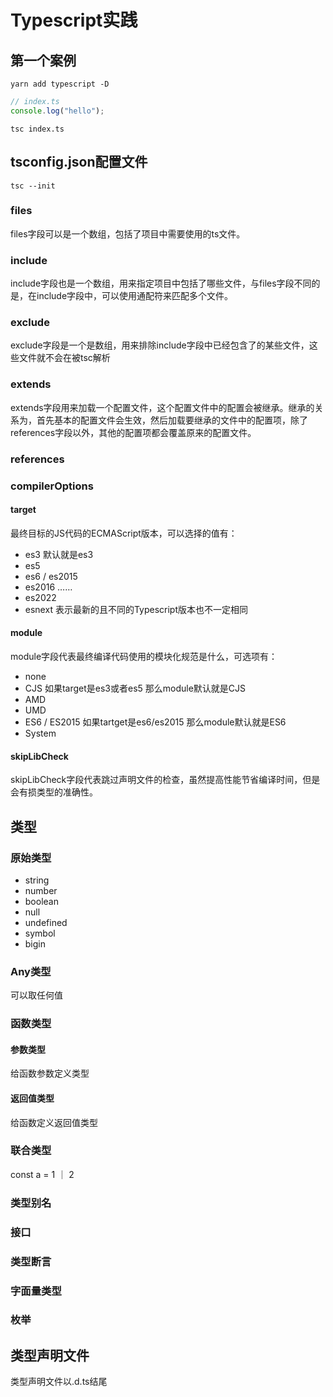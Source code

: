 # Typescript实践

## 第一个案例
``` shell
yarn add typescript -D 
```

``` typescript
// index.ts
console.log("hello");
```

``` shell
tsc index.ts
```

## tsconfig.json配置文件
``` shell
tsc --init
```
### files
files字段可以是一个数组，包括了项目中需要使用的ts文件。

### include
include字段也是一个数组，用来指定项目中包括了哪些文件，与files字段不同的是，在include字段中，可以使用通配符来匹配多个文件。

### exclude
exclude字段是一个是数组，用来排除include字段中已经包含了的某些文件，这些文件就不会在被tsc解析

### extends
extends字段用来加载一个配置文件，这个配置文件中的配置会被继承。继承的关系为，首先基本的配置文件会生效，然后加载要继承的文件中的配置项，除了references字段以外，其他的配置项都会覆盖原来的配置文件。

### references

### compilerOptions
#### target
最终目标的JS代码的ECMAScript版本，可以选择的值有：
- es3 默认就是es3
- es5
- es6 / es2015
- es2016
……
- es2022
- esnext 表示最新的且不同的Typescript版本也不一定相同

#### module
module字段代表最终编译代码使用的模块化规范是什么，可选项有：
- none
- CJS 如果target是es3或者es5 那么module默认就是CJS
- AMD
- UMD
- ES6 / ES2015 如果tartget是es6/es2015 那么module默认就是ES6
- System

#### skipLibCheck
skipLibCheck字段代表跳过声明文件的检查，虽然提高性能节省编译时间，但是会有损类型的准确性。

## 类型
### 原始类型
- string
- number
- boolean
- null
- undefined
- symbol
- bigin
### Any类型
可以取任何值

### 函数类型
#### 参数类型
给函数参数定义类型
#### 返回值类型
给函数定义返回值类型

### 联合类型
const a = 1 ｜ 2

### 类型别名

### 接口

### 类型断言

### 字面量类型

### 枚举

## 类型声明文件
类型声明文件以.d.ts结尾

